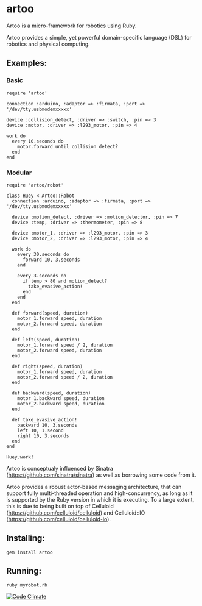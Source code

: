 # artoo

Artoo is a micro-framework for robotics using Ruby.

Artoo provides a simple, yet powerful domain-specific language (DSL) for robotics and physical computing.

## Examples:

### Basic

```
require 'artoo'

connection :arduino, :adaptor => :firmata, :port => '/dev/tty.usbmodemxxxxx'

device :collision_detect, :driver => :switch, :pin => 3
device :motor, :driver => :l293_motor, :pin => 4
  
work do
  every 10.seconds do
    motor.forward until collision_detect?
  end
end
```

### Modular

```
require 'artoo/robot'
 
class Huey < Artoo::Robot
  connection :arduino, :adaptor => :firmata, :port => '/dev/tty.usbmodemxxxxx'

  device :motion_detect, :driver => :motion_detector, :pin => 7
  device :temp, :driver => :thermometer, :pin => 8
  
  device :motor_1, :driver => :l293_motor, :pin => 3
  device :motor_2, :driver => :l293_motor, :pin => 4
  
  work do
    every 30.seconds do
      forward 10, 3.seconds
    end
    
    every 3.seconds do
      if temp > 80 and motion_detect?
        take_evasive_action!
      end
    end
  end
  
  def forward(speed, duration)
    motor_1.forward speed, duration
    motor_2.forward speed, duration
  end
  
  def left(speed, duration)
    motor_1.forward speed / 2, duration
    motor_2.forward speed, duration
  end
  
  def right(speed, duration)
    motor_1.forward speed, duration
    motor_2.forward speed / 2, duration
  end
  
  def backward(speed, duration)
    motor_1.backward speed, duration
    motor_2.backward speed, duration
  end
  
  def take_evasive_action!
    backward 10, 3.seconds
    left 10, 1.second
    right 10, 3.seconds
  end
end

Huey.work!
```

Artoo is conceptualy influenced by Sinatra (https://github.com/sinatra/sinatra) as well as borrowing some code from it.

Artoo provides a robust actor-based messaging architecture, that can support fully multi-threaded operation and high-concurrency, as long as it is supported by the Ruby version in which it is executing. To a large extent, this is due to being built on top of Celluloid (https://github.com/celluloid/celluloid) and Celluloid::IO (https://github.com/celluloid/celluloid-io).

## Installing:

```
gem install artoo
```

## Running:

```
ruby myrobot.rb
```

[![Code Climate](https://codeclimate.com/github/hybridgroup/artoo.png)](https://codeclimate.com/github/hybridgroup/artoo)